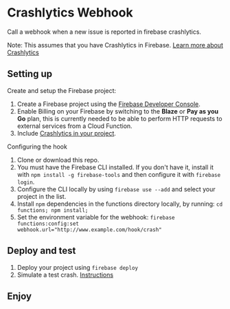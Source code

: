 # Crashlytics Webhook

Call a webhook when a new issue is reported in firebase crashlytics.

Note: This assumes that you have Crashlytics in Firebase. [Learn more about Crashlytics](https://firebase.google.com/docs/crashlytics/)

## Setting up

 Create and setup the Firebase project:
  1. Create a Firebase project using the [Firebase Developer Console](https://console.firebase.google.com).
  1. Enable Billing on your Firebase by switching to the **Blaze** or **Pay as you Go** plan, this is currently needed to be able to perform HTTP requests to external services from a Cloud Function.
  1. Include [Crashlytics in your project](https://firebase.google.com/docs/crashlytics/get-started).

 Configuring the hook
  1. Clone or download this repo.
  1. You must have the Firebase CLI installed. If you don't have it, install it with `npm install -g firebase-tools` and then configure it with `firebase login`.
  1. Configure the CLI locally by using `firebase use --add` and select your project in the list.
  1. Install `npm` dependencies in the functions directory locally, by running: `cd functions; npm install;`
  1. Set the environment variable for the webhook: `firebase functions:config:set webhook.url="http://www.example.com/hook/crash"`

## Deploy and test

 1. Deploy your project using `firebase deploy`
 1. Simulate a test crash. [Instructions](https://firebase.google.com/docs/crashlytics/force-a-crash)

## Enjoy
